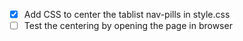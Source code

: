 - [x] Add CSS to center the tablist nav-pills in style.css
- [ ] Test the centering by opening the page in browser
